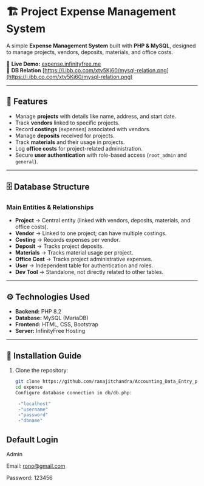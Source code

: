 # 🏗️ Project Expense Management System  

A simple **Expense Management System** built with **PHP & MySQL**, designed to manage projects, vendors, deposits, materials, and office costs.  

🔗 **Live Demo:** [expense.infinityfree.me](http://expense.infinityfree.me/)  
🔗 **DB Relation** [https://i.ibb.co.com/xtv5Kj60/mysql-relation.png](https://i.ibb.co.com/xtv5Kj60/mysql-relation.png)  

---

## 📌 Features  
- Manage **projects** with details like name, address, and start date.  
- Track **vendors** linked to specific projects.  
- Record **costings** (expenses) associated with vendors.  
- Manage **deposits** received for projects.  
- Track **materials** and their usage in projects.  
- Log **office costs** for project-related administration.  
- Secure **user authentication** with role-based access (`root_admin` and `general`).  

---

## 🗄️ Database Structure  

### Main Entities & Relationships  
- **Project** → Central entity (linked with vendors, deposits, materials, and office costs).  
- **Vendor** → Linked to one project; can have multiple costings.  
- **Costing** → Records expenses per vendor.  
- **Deposit** → Tracks project deposits.  
- **Materials** → Tracks material usage per project.  
- **Office Cost** → Tracks project administrative expenses.  
- **User** → Independent table for authentication and roles.  
- **Dev Tool** → Standalone, not directly related to other tables.  

---

## ⚙️ Technologies Used  
- **Backend:** PHP 8.2  
- **Database:** MySQL (MariaDB)  
- **Frontend:** HTML, CSS, Bootstrap  
- **Server:** InfinityFree Hosting  

---

## 🚀 Installation Guide  

1. Clone the repository:  
   ```bash
   git clone https://github.com/ranajitchandra/Accounting_Data_Entry_php
   cd expense
   Configure database connection in db/db.php:

    -"localhost"
    -"username"
    -"password"
    -"dbname"


## Default Login

Admin

Email: rono@gmail.com

Password: 123456
